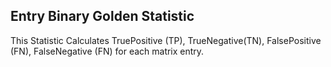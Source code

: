 ## Entry Binary Golden Statistic ##

This Statistic Calculates TruePositive (TP), TrueNegative(TN), FalsePositive (FN), FalseNegative (FN) for each matrix entry.